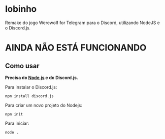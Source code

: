 # lobinho
Remake do jogo Werewolf for Telegram para o Discord, utilizando NodeJS e o Discord.js.

# AINDA NÃO ESTÁ FUNCIONANDO

## Como usar

**Precisa do [Node.js](https://www.nodejs.org) e do Discord.js.**

Para instalar o Discord.js:

```
npm install discord.js
```
Para criar um novo projeto do Nodejs:
```
npm init
```
Para iniciar:
```
node .
```
